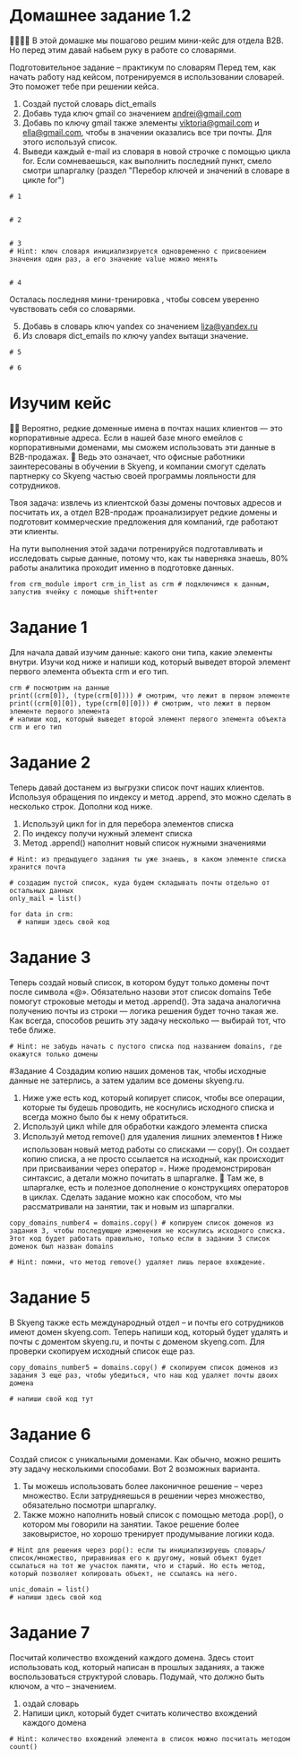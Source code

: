 # Домашнее задание 1.2
👩‍🎓👨‍🎓 В этой домашке мы пошагово решим мини-кейс для отдела B2B. Но перед этим давай набьем руку в работе со словарями.

Подготовительное задание – практикум по словарям
Перед тем, как начать работу над кейсом, потренируемся в использовании словарей. Это поможет тебе при решении кейса.

1. Создай пустой словарь dict_emails
2. Добавь туда ключ gmail со значением andrei@gmail.com
3. Добавь по ключу gmail также элементы viktoria@gmail.com и ella@gmail.com, чтобы в значении оказались все три почты. Для этого используй список.
4. Выведи каждый e-mail из словаря в новой строчке с помощью цикла for.
Если сомневаешься, как выполнить последний пункт, смело смотри шпаргалку (раздел "Перебор ключей и значений в словаре в цикле for")
```
# 1


# 2


# 3
# Hint: ключ словаря инициализируется одновременно с присвоением значения один раз, а его значение value можно менять


# 4
```
Осталась последняя мини-тренировка , чтобы совсем уверенно чувствовать себя со словарями.

5. Добавь в словарь ключ yandex со значением liza@yandex.ru
6. Из словаря dict_emails по ключу yandex вытащи значение.
```
# 5

# 6
```
# Изучим кейс
👩‍💻 Вероятно, редкие доменные имена в почтах наших клиентов — это корпоративные адреса. Если в нашей базе много емейлов с корпоративными доменами, мы сможем использовать эти данные в B2B-продажах. 🤔 Ведь это означает, что офисные работники заинтересованы в обучении в Skyeng, и компании смогут сделать партнерку со Skyeng частью своей программы лояльности для сотрудников.

Твоя задача: извлечь из клиентской базы домены почтовых адресов и посчитать их, а отдел B2B-продаж проанализирует редкие домены и подготовит коммерческие предложения для компаний, где работают эти клиенты.

На пути выполнения этой задачи потренируйся подготавливать и исследовать сырые данные, потому что, как ты наверняка знаешь, 80% работы аналитика проходит именно в подготовке данных.
```
from crm_module import crm_in_list as crm # подключимся к данным, запустив ячейку с помощью shift+enter
```
# Задание 1
Для начала давай изучим данные: какого они типа, какие элементы внутри. Изучи код ниже и напиши код, который выведет второй элемент первого элемента объекта crm и его тип.
```
crm # посмотрим на данные
print((crm[0]), (type(crm[0]))) # смотрим, что лежит в первом элементе
print((crm[0][0]), type(crm[0][0])) # смотрим, что лежит в первом элементе первого элемента
# напиши код, который выведет второй элемент первого элемента объекта crm и его тип
```
# Задание 2
Теперь давай достанем из выгрузки список почт наших клиентов. Используя обращения по индексу и метод .append, это можно сделать в несколько строк. Дополни код ниже.
1. Используй цикл for in для перебора элементов списка
2. По индексу получи нужный элемент списка
3. Метод .append() наполнит новый список нужными значениями
```
# Hint: из предыдущего задания ты уже знаешь, в каком элементе списка хранится почта

# создадим пустой список, куда будем складывать почты отдельно от остальных данных 
only_mail = list() 

for data in crm: 
  # напиши здесь свой код
```
# Задание 3
Теперь создай новый список, в котором будут только домены почт после символа «@». Обязательно назови этот список domains
Тебе помогут строковые методы и метод .append(). Эта задача аналогична получению почты из строки — логика решения будет точно такая же. Как всегда, способов решить эту задачу несколько — выбирай тот, что тебе ближе.
```
# Hint: не забудь начать с пустого списка под названием domains, где окажутся только домены
```
#Задание 4
Создадим копию наших доменов так, чтобы исходные данные не затерлись, а затем удалим все домены skyeng.ru.
1. Ниже уже есть код, который копирует список, чтобы все операции, которые ты будешь проводить, не коснулись исходного списка и всегда можно было бы к нему обратиться.
2. Используй цикл while для обработки каждого элемента списка
3. Используй метод remove() для удаления лишних элементов
❗️ Ниже использован новый метод работы со списками — copy(). Он создает копию списка, а не просто ссылается на исходный, как происходит при присваивании через оператор =. Ниже продемонстрирован синтаксис, а детали можно почитать в шпаргалке.
🧩 Там же, в шпаргалке, есть и полезное дополнение о конструкциях операторов в циклах. Сделать задание можно как способом, что мы рассматривали на занятии, так и новым из шпаргалки.
```
copy_domains_number4 = domains.copy() # копируем список доменов из задания 3, чтобы последующие изменения не коснулись исходного списка. Этот код будет работать правильно, только если в задании 3 список доменок был назван domains

# Hint: помни, что метод remove() удаляет лишь первое вхождение.
```
# Задание 5
В Skyeng также есть международный отдел – и почты его сотрудников имеют домен skyeng.com. Теперь напиши код, который будет удалять и почты с доментом skyeng.ru, и почты с доменом skyeng.com. Для проверки скопируем исходный список еще раз.
```
copy_domains_number5 = domains.copy() # скопируем список доменов из задания 3 еще раз, чтобы убедиться, что наш код удаляет почты двоих домена

# напиши свой код тут
```
# Задание 6
Создай список с уникальными доменами.
Как обычно, можно решить эту задачу несколькими способами. Вот 2 возможных варианта.
1. Ты можешь использовать более лаконичное решение – через множество. Если затрудняешься в решении через множество, обязательно посмотри шпаргалку.
2. Также можно наполнить новый список с помощью метода .pop(), о котором мы говорили на занятии. Такое решение более заковыристое, но хорошо тренирует продумывание логики кода.
```
# Hint для решения через pop(): если ты инициализируешь словарь/список/множество, приравнивая его к другому, новый объект будет ссылаться на тот же участок памяти, что и старый. Но есть метод, который позволяет копировать объект, не ссылаясь на него.

unic_domain = list()
# напиши здесь свой код
```
# Задание 7
Посчитай количество вхождений каждого домена. Здесь стоит использовать код, который написан в прошлых заданиях, а также воспользоваться структурой словарь. Подумай, что должно быть ключом, а что – значением.
1. оздай словарь
2. Напиши цикл, который будет считать количество вхождений каждого домена
```
# Hint: количество вхождений элемента в список можно посчитать методом count()
```
